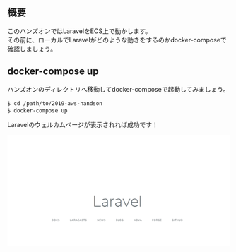 ## 概要
このハンズオンではLaravelをECS上で動かします。  
その前に、ローカルでLaravelがどのような動きをするのかdocker-composeで確認しましょう。

## docker-compose up
ハンズオンのディレクトリへ移動してdocker-composeで起動してみましょう。  

```
$ cd /path/to/2019-aws-handson
$ docker-compose up
```

Laravelのウェルカムページが表示されれば成功です！

![Laravel](imgs/laravel.png)
